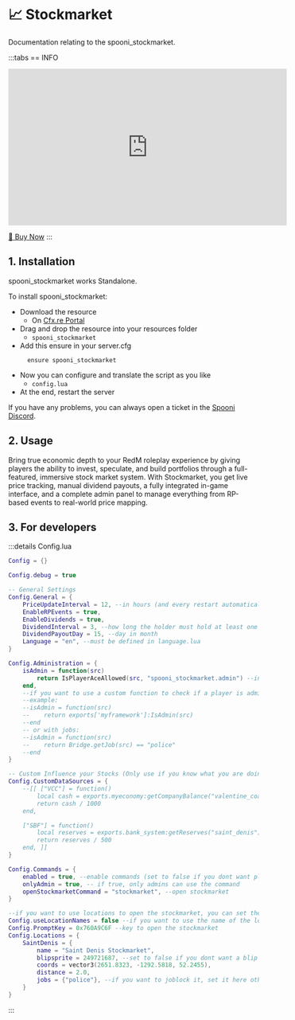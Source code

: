 # 📈 Stockmarket
Documentation relating to the spooni_stockmarket.

:::tabs
== INFO
<iframe width="560" height="315" src="https://www.youtube.com/embed/MFGGdoAU7bU?si=SIPcDGngWJQzTMNq" frameborder="0" allow="accelerometer; autoplay; clipboard-write; encrypted-media; gyroscope; picture-in-picture; web-share" referrerpolicy="strict-origin-when-cross-origin" allowfullscreen></iframe>

<a href="https://tebex.dietrich-development.com//package/6955285?basket=cnzri3-60bbee153696f561e0e0d4de10d5667e42d0c521" class="button-buy">🛒 Buy Now</a>
:::

## 1. Installation
spooni_stockmarket works Standalone.

To install spooni_stockmarket:
- Download the resource
  - On [Cfx.re Portal](https://portal.cfx.re/)
- Drag and drop the resource into your resources folder
  - `spooni_stockmarket`
- Add this ensure in your server.cfg
  ```
    ensure spooni_stockmarket
  ```
- Now you can configure and translate the script as you like
  - `config.lua`
- At the end, restart the server

If you have any problems, you can always open a ticket in the [Spooni Discord](https://discord.gg/spooni).

## 2. Usage
Bring true economic depth to your RedM roleplay experience by giving players the ability to invest, speculate, and build portfolios through a full-featured, immersive stock market system.
With Stockmarket, you get live price tracking, manual dividend payouts, a fully integrated in-game interface, and a complete admin panel to manage everything from RP-based events to real-world price mapping.

## 3. For developers

:::details Config.lua
```lua
Config = {}

Config.debug = true

-- General Settings
Config.General = {
    PriceUpdateInterval = 12, --in hours (and every restart automatically)
    EnableRPEvents = true,
    EnableDividends = true,
    DividendInterval = 3, --how long the holder must hold at least one stock of that company to receive dividends (default 3 days)
    DividendPayoutDay = 15, --day in month
    Language = "en", --must be defined in language.lua
}

Config.Administration = {
    isAdmin = function(src)
        return IsPlayerAceAllowed(src, "spooni_stockmarket.admin") --in permissions it would look like "add_ace group.admin spooni_stockmarket.admin allow"
    end,
    --if you want to use a custom function to check if a player is admin, you can set it here
    --example:
    --isAdmin = function(src)
    --    return exports['myframework']:IsAdmin(src)
    --end
    -- or with jobs:
    --isAdmin = function(src)
    --    return Bridge.getJob(src) == "police"
    --end
}

-- Custom Influence your Stocks (Only use if you know what you are doing)
Config.CustomDataSources = {
    --[[ ["VCC"] = function()
        local cash = exports.myeconomy:getCompanyBalance("valentine_coal")
        return cash / 1000
    end,

    ["SBF"] = function()
        local reserves = exports.bank_system:getReserves("saint_denis")
        return reserves / 500
    end, ]]
}

Config.Commands = {
    enabled = true, --enable commands (set to false if you dont want players to access it everywhere via command)
    onlyAdmin = true, -- if true, only admins can use the command
    openStockmarketCommand = "stockmarket", --open stockmarket 
}

--if you want to use locations to open the stockmarket, you can set them here (leave Config.Locations empty if you dont want to use locations)
Config.useLocationNames = false --if you want to use the name of the location as Title of the Stockmarket
Config.PromptKey = 0x760A9C6F --key to open the stockmarket
Config.Locations = {
    SaintDenis = {
        name = "Saint Denis Stockmarket",
        blipsprite = 249721687, --set to false if you dont want a blip
        coords = vector3(2651.8323, -1292.5818, 52.2455),
        distance = 2.0,
        jobs = {"police"}, --if you want to joblock it, set it here otherwise leave empty
    }
}
```
:::